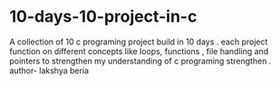 # 10-days-10-project-in-c
A collection of 10 c programing project build in 10 days . each project function on different concepts like loops, functions , file handling and pointers to strengthen my understanding of c programing strengthen .
author- lakshya beria
